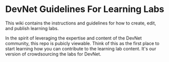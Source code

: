 # DevNet Guidelines For Learning Labs

This wiki contains the instructions and guidelines for how to create, edit, and publish learning labs.

In the spirit of leveraging the expertise and content of the DevNet community, this repo is pubicly viewable. Think of this as the first place to start learning how you can contribute to the learning lab content. It's our version of crowdsourcing the labs for DevNet.


